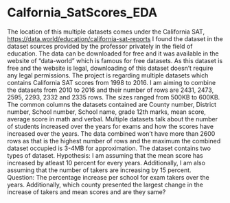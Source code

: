 # Calfornia_SatScores_EDA
The location of this multiple datasets comes under the California SAT, https://data.world/education/california-sat-reports
I found the dataset in the dataset sources provided by the professor privately in the field of education. The data can be downloaded for free and it was available in the website of “data-world” which is famous for free datasets. As this dataset is free and the website is legal, downloading of this dataset doesn’t require any legal permissions. The project is regarding multiple datasets which contains California SAT scores from 1998 to 2016. I am aiming to combine the datasets from 2010 to 2016 and their number of rows are 2431, 2473, 2595, 2293, 2332 and 2335 rows. The sizes ranged from 500KB to 600KB. The common columns the datasets contained are County number, District number, School number, School name, grade 12th marks, mean score, average score in math and verbal. Multiple datasets talk about the number of students increased over the years for exams and how the scores have increased over the years. The data combined won’t have more than 2600 rows as that is the highest number of rows and the maximum the combined dataset occupied is 3-4MB for approximation. The dataset contains two types of dataset. 
Hypothesis: I am assuming that the mean score has increased by atleast 10 percent for every years. Additionally, I am also assuming that the number of takers are increasing by 15 percent.  
Question: The percentage increase per school for exam takers over the years. Additionally, which county presented the largest change in the increase of takers and mean scores and are they same?
